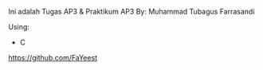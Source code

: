 Ini adalah Tugas AP3 & Praktikum AP3
By: Muhammad Tubagus Farrasandi

Using:
- C

https://github.com/FaYeest
